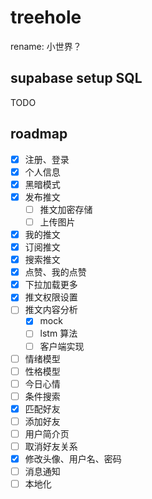 # treehole

rename: 小世界？

## supabase setup SQL

TODO

## roadmap

- [x] 注册、登录
- [x] 个人信息
- [x] 黑暗模式
- [x] 发布推文
  - [ ] 推文加密存储
  - [ ] 上传图片
- [x] 我的推文
- [x] 订阅推文
- [x] 搜索推文
- [x] 点赞、我的点赞
- [x] 下拉加载更多
- [x] 推文权限设置
- [ ] 推文内容分析
  - [x] mock
  - [ ] lstm 算法
  - [ ] 客户端实现
- [ ] 情绪模型
- [ ] 性格模型
- [ ] 今日心情
- [ ] 条件搜索
- [x] 匹配好友
- [ ] 添加好友
- [ ] 用户简介页
- [ ] 取消好友关系
- [x] 修改头像、用户名、密码
- [ ] 消息通知
- [ ] 本地化
